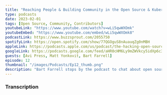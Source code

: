 ```yaml
---
title: "Reaching People & Building Community in the Open Source & Kubernetes Ecosystem w/Bart Farrell Ep 12"
type: podcasts
date: 2023-02-01
tags: [Open Source, Community, Contributors]
youtubeLink: "https://www.youtube.com/watch?v=wLi5qwWXOmk"
youtubeEmbed: "https://www.youtube.com/embed/wLi5qwWXOmk8"
podcastLink: https://www.buzzsprout.com/2055750
spotifyLink: https://open.spotify.com/show/77QGOguS8nAuauqZg0nMBH
appleLink: https://podcasts.apple.com/us/podcast/the-hacking-open-source-business-podcast/id1647254490
googleLink: https://podcasts.google.com/feed/aHR0cHM6Ly9mZWVkcy5idXp6c3Byb3V0LmNvbS8yMDU1NzUwLnJzcw
guests: [Avi Press, Matt Yonkovit, Bart Farrell]
episode: 12
thumbnail: "/images/Podcasts/Ep12_thumb.png"
description: "Bart Farrell stops by the podcast to chat about open source, community, Kubernetes, and getting started in open source.  Bart comes from a non-traditional background in the tech space but has found a passion for building communities, storytelling, and helping others within the Data in Kubernetes (DOK) community.  During our chat, Bart talks about getting started in open source, imposter syndrome, what worked and did not work content-wise, why trust is so important,  building a diverse community, and more."
---
```



###  Transcription  ###

